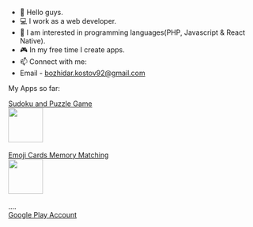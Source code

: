 - 👋 Hello guys.
- 💻 I work as a web developer.
- 👀 I am interested in programming languages(PHP, Javascript & React Native).
- 🎮 In my free time I create apps.
- 📫 Connect with me:
- Email - bozhidar.kostov92@gmail.com

My Apps so far:
<div>
  <a href="https://play.google.com/store/apps/details?id=com.bKostov.sudoku_and_puzzle_king" > 
   Sudoku and Puzzle Game<br>
    <img width="70px" src="https://play-lh.googleusercontent.com/P6Hu5LmyZcHZzK29ljz9frFmKoPNPHpTOAXgocM23XrzrCC6NZMwz1f5P7XtQnw89Y0=s48-rw" />
  </a>
</div>
   <br>
<div>
  <a href="https://play.google.com/store/apps/details?id=com.bkostov.emoji_cards_matching_game" > 
   Emoji Cards Memory Matching<br>
    <img width="70px" src="https://play-lh.googleusercontent.com/ZMMMk7v0UTXwQtfSC3mC7Fn-O8rMVhQZwLEZssiLFeA4BKTuzl1GP50kf1fhHvVscg=w240-h480-rw" />
  </a>
</div>
   <br>....
<div>
  <a href="https://play.google.com/store/apps/developer?id=B.+Kostov" > 
  Google Play Account<br>
  </a>
</div>

